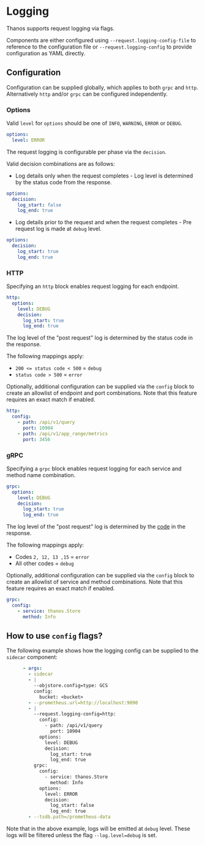 # Logging

Thanos supports request logging via flags.

Components are either configured using `--request.logging-config-file` to reference to the configuration file or `--request.logging-config` to provide configuration as YAML directly.

## Configuration

Configuration can be supplied globally, which applies to both `grpc` and `http`. Alternatively `http` and/or `grpc` can be configured independently.

### Options

Valid `level` for `options` should be one of `INFO`, `WARNING`, `ERROR` or `DEBUG`.

```yaml
options:
  level: ERROR
```

The request logging is configurable per phase via the `decision`.

Valid decision combinations are as follows:

* Log details only when the request completes - Log level is determined by the status code from the response.

```yaml
options:
  decision:
    log_start: false
    log_end: true
```

* Log details prior to the request and when the request completes - Pre request log is made at `debug` level.

```yaml
options:
  decision:
    log_start: true
    log_end: true
```

### HTTP

Specifying an `http` block enables request logging for each endpoint.

```yaml
http:
  options:
    level: DEBUG
    decision:
      log_start: true
      log_end: true
```

The log level of the "post request" log is determined by the status code in the response.

The following mappings apply:
* `200 <= status code < 500` = `debug`
* `status code > 500` = `error`

Optionally, additional configuration can be supplied via the `config` block to create an allowlist of endpoint and port combinations. Note that this feature requires an exact match if enabled.

```yaml
http:
  config:
    - path: /api/v1/query
      port: 10904
    - path: /api/v1/app_range/metrics
      port: 3456
```

### gRPC

Specifying a `grpc` block enables request logging for each service and method name combination.

```yaml
grpc:
  options:
    level: DEBUG
    decision:
      log_start: true
      log_end: true
```

The log level of the "post request" log is determined by the [code](https://grpc.github.io/grpc/core/md_doc_statuscodes.html) in the response.

The following mappings apply:
* Codes `2, 12, 13 ,15` = `error`
* All other codes = `debug`

Optionally, additional configuration can be supplied via the `config` block to create an allowlist of service and method combinations. Note that this feature requires an exact match if enabled.

```yaml
grpc:
  config:
    - service: thanos.Store
      method: Info
```

## How to use `config` flags?

The following example shows how the logging config can be supplied to the `sidecar` component:

```yaml
      - args:
        - sidecar
        - |
          --objstore.config=type: GCS
          config:
            bucket: <bucket>
        - --prometheus.url=http://localhost:9090
        - |
          --request.logging-config=http:
            config:
              - path: /api/v1/query
                port: 10904
            options:
              level: DEBUG
              decision:
                log_start: true
                log_end: true
          grpc:
            config:
              - service: thanos.Store
                method: Info
            options:
              level: ERROR
              decision:
                log_start: false
                log_end: true          
        - --tsdb.path=/prometheus-data
```

Note that in the above example, logs will be emitted at `debug` level. These logs will be filtered unless the flag `--log.level=debug` is set.
